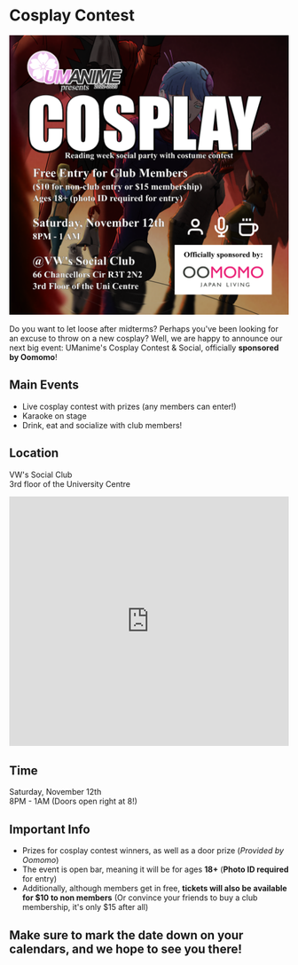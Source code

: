 # Cosplay Contest
![Cosplay Contest](./assets/cosplay.png)

Do you want to let loose after midterms? Perhaps you've been looking for an excuse to throw on a new cosplay? Well, we are happy to announce our next big event: UManime's Cosplay Contest & Social, officially **sponsored by Oomomo**!

## Main Events
- Live cosplay contest with prizes (any members can enter!)
- Karaoke on stage
- Drink, eat and socialize with club members!

## Location
VW's Social Club  
3rd floor of the University Centre

<iframe src="https://www.google.com/maps/embed?pb=!1m18!1m12!1m3!1d2574.7644711198923!2d-97.1350709!3d49.80929549999999!2m3!1f0!2f0!3f0!3m2!1i1024!2i768!4f13.1!3m3!1m2!1s0x52ea75fb4cf1633d%3A0x2bb37bfef4c72632!2sVW&#39;s%20Social%20Club!5e0!3m2!1sen!2sca!4v1667329737109!5m2!1sen!2sca" width=100% height="450" style="border:0;" allowfullscreen="" loading="lazy" referrerpolicy="no-referrer-when-downgrade"></iframe>



## Time
Saturday, November 12th  
8PM - 1AM  (Doors open right at 8!)

## Important Info
- Prizes for cosplay contest winners, as well as a door prize (*Provided by Oomomo*)
- The event is open bar, meaning it will be for ages **18+** (**Photo ID required** for entry)
- Additionally, although members get in free, **tickets will also be available for $10 to non members** (Or convince your friends to buy a club membership, it's only $15 after all)

## Make sure to mark the date down on your calendars, and we hope to see you there!